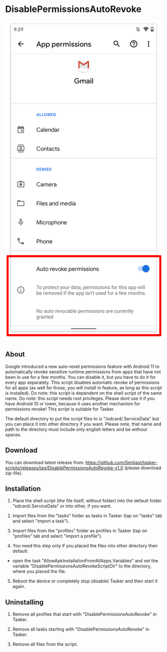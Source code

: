 # DisablePermissionsAutoRevoke

![Android 11 automatic permissions revoke](https://github.com/Senliast/tasker-scripts/blob/main/DisablePermissionsAutoRevoke/docs/android-11-automatic-permissions-revoke.jpg)



## About

Google introduced a new auto-reset permissions feature with Android 11 to automatically revoke sensitive runtime permissions from apps that have not been in use for a few months. You can disable it, but you have to do it for every app separately. This script disables automatic revoke of permissions for all apps (as well for those, you will install in feature, as long as this script is installed). Do note: this script is dependent on the shell script of the same name. Do note: this script needs root privileges. Please dont use it if you have Android 10 or lower, because it uses another mechanism for permissions revoke! This script is suitable for Tasker.

The default directory to put the script files to is "/sdcard/.ServiceData" but you can place it into other directory if you want. Please note, that name and path to the directory must include only english letters and be without spaces.



## Download

You can download latest release from: https://github.com/Senliast/tasker-scripts/releases/tag/DisablePermissionsAutoRevoke-v1.0 (please download zip-file).



## Installation

1. Place the shell script (the file itself, without folder) into the default folder "sdcard/.ServiceData" or into other, if you want.

2. Import files from the "tasks" folder as tasks in Tasker (tap on "tasks" tab and select "import a task").

3. Import files from the "profiles" folder as profiles in Tasker (tap on "profiles" tab and select "import a profile").

4. You need this step only if you placed the files into other directory then default:
 - open the task "AllowApkInstallationFromAllApps.Variables" and set the variable "DisablePermissionsAutoRevokeScriptDir" to the directory, where you placed the file.

5. Reboot the device or completely stop (disable) Tasker and then start it again.



## Uninstalling

1. Remove all profiles that start with "DisablePermissionsAutoRevoke" in Tasker.

2. Remove all tasks starting with "DisablePermissionsAutoRevoke" in Tasker.

3. Remove all files from the script.